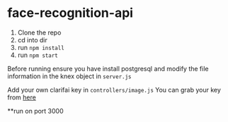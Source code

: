 # face-recognition-api

1. Clone the repo
2. cd into dir
3. run `npm install`
4. run `npm start`

Before running ensure you have install postgresql and modify the file information in the knex object in `server.js`

Add your own clarifai key in `controllers/image.js`
You can grab your key from [here](https://www.clarifai.com/)

**run on port 3000

